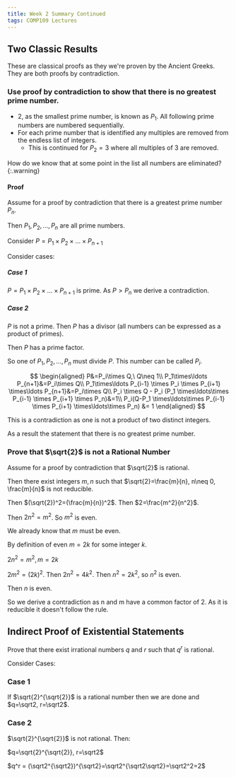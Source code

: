 ```yaml
---
title: Week 2 Summary Continued
tags: COMP109 Lectures
---
```

## Two Classic Results
These are classical proofs as they we're proven by the Ancient Greeks. They are both proofs by contradiction.

### Use proof by contradiction to show that there is no greatest prime number.
* 2, as the smallest prime number, is known as $P_1$. All following prime numbers are numbered sequentially.
* For each prime number that is identified any multiples are removed from the endless list of integers.
	* This is continued for $P_2=3$ where all multiples of 3 are removed.
	
How do we know that at some point in the list all numbers are eliminated?
{:.warning}

#### Proof
Assume for a proof by contradiction that there is a greatest prime number $P_n$.

Then $P_1, P_2, \ldots , P_n$ are all prime numbers.

Consider $P=P_1\times P_2\times \ldots \times P_{n+1}$

Consider cases:

##### Case 1
$P=P_1\times P_2\times \ldots \times P_{n+1}$ is prime. As $P>P_n$ we derive a contradiction.

##### Case 2
$P$ is not a prime. Then $P$ has a divisor (all numbers can be expressed as a product of primes).

Then $P$ has a prime factor.

So one of $P_1, P_2, \ldots , P_n$ must divide $P$. This number can be called $P_i$. 

$$
\begin{aligned}
P&=P_i\times Q,\ Q\neq 1\\
P_1\times\ldots P_{n+1}&=P_i\times Q\\
P_1\times\ldots P_{i-1} \times P_i \times P_{i+1} \times\ldots P_{n+1}&=P_i\times Q\\
P_i \times Q - P_i (P_1 \times\ldots\times P_{i-1} \times P_{i+1} \times P_n)&=1\\
P_i(Q-P_1 \times\ldots\times P_{i-1} \times P_{i+1} \times\ldots\times P_n) &= 1
\end{aligned}
$$

This is a contradiction as one is not a product of two distinct integers.

As a result the statement that there is no greatest prime number.

### Prove that $\sqrt{2}$ is not a Rational Number
Assume for a proof by contradiction that $\sqrt{2}$ is rational.

Then there exist integers $m,n$ such that $\sqrt{2}=\frac{m}{n}, n\neq 0, \frac{m}{n}$ is not reducible.

Then $(\sqrt{2})^2=(\frac{m}{n})^2$. Then $2=\frac{m^2}{n^2}$.

Then $2n^2=m^2$. So $m^2$ is even.

We already know that $m$ must be even. 

By definition of even $m=2k$ for some integer $k$. 

$2n^2=m^2, m=2k$

$2m^2=(2k)^2$. Then $2n^2=4k^2$. Then $n^2=2k^2$, so $n^2$ is even. 

Then $n$ is even.

So we derive a contradiction as n and m have a common factor of $2$. As it is reducible it doesn't follow the rule.

## Indirect Proof of Existential Statements
Prove that there exist irrational numbers $q$ and $r$ such that $q^r$ is rational.

Consider Cases:

### Case 1
If $\sqrt{2}^{\sqrt{2}}$ is a rational number then we are done and $q=\sqrt2, r=\sqrt2$.

### Case 2
$\sqrt{2}^{\sqrt{2}}$ is not rational. Then:

$q=\sqrt{2}^{\sqrt{2}}, r=\sqrt2$

$q^r = (\sqrt2^{\sqrt2})^{\sqrt2}=\sqrt2^{\sqrt2\sqrt2}=\sqrt2^2=2$ 
